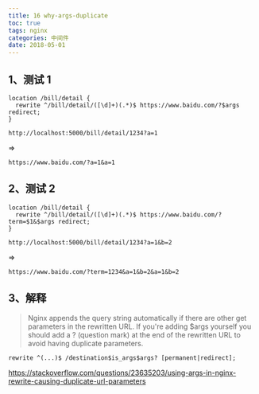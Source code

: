 ```yaml
---
title: 16 why-args-duplicate
toc: true
tags: nginx
categories: 中间件
date: 2018-05-01
---
```


## 1、测试 1
```nginx
location /bill/detail {
  rewrite ^/bill/detail/([\d]+)(.*)$ https://www.baidu.com/?$args redirect;
}
```

`http://localhost:5000/bill/detail/1234?a=1`

=>

`https://www.baidu.com/?a=1&a=1`

## 2、测试 2

```nginx
location /bill/detail {
  rewrite ^/bill/detail/([\d]+)(.*)$ https://www.baidu.com/?term=$1&$args redirect;
}
```

`http://localhost:5000/bill/detail/1234?a=1&b=2`

=>

`https://www.baidu.com/?term=1234&a=1&b=2&a=1&b=2`

## 3、解释 

> Nginx appends the query string automatically if there are other get parameters in the rewritten URL. If you're adding $args yourself you should add a ? (question mark) at the end of the rewritten URL to avoid having duplicate parameters.

```nginx
rewrite ^(...)$ /destination$is_args$args? [permanent|redirect];
```

https://stackoverflow.com/questions/23635203/using-args-in-nginx-rewrite-causing-duplicate-url-parameters